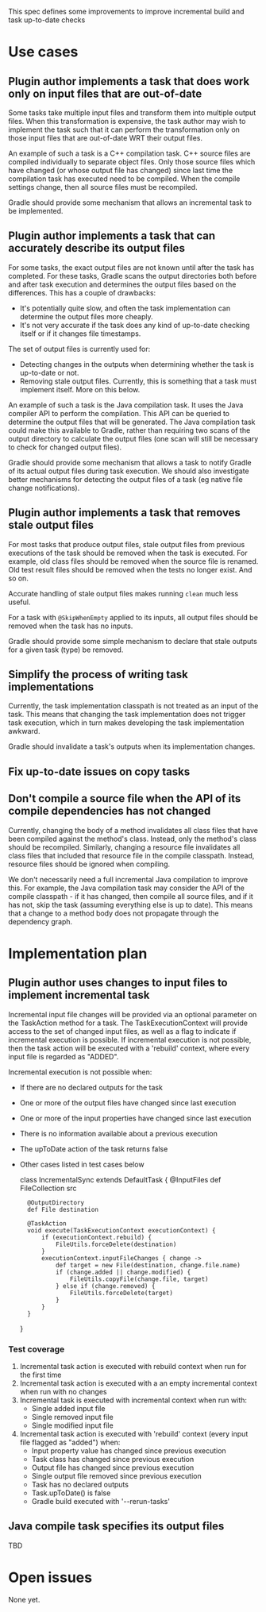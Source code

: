 
This spec defines some improvements to improve incremental build and task up-to-date checks

# Use cases

## Plugin author implements a task that does work only on input files that are out-of-date

Some tasks take multiple input files and transform them into multiple output files. When this transformation is expensive,
the task author may wish to implement the task such that it can perform the transformation only on those input files
that are out-of-date WRT their output files.

An example of such a task is a C++ compilation task. C++ source files are compiled individually to separate object files. Only those
source files which have changed (or whose output file has changed) since last time the compilation task has executed need to be compiled.
When the compile settings change, then all source files must be recompiled.

Gradle should provide some mechanism that allows an incremental task to be implemented.

## Plugin author implements a task that can accurately describe its output files

For some tasks, the exact output files are not known until after the task has completed. For these tasks, Gradle scans the output directories
both before and after task execution and determines the output files based on the differences. This has a couple of drawbacks:

- It's potentially quite slow, and often the task implementation can determine the output files more cheaply.
- It's not very accurate if the task does any kind of up-to-date checking itself or if it changes file timestamps.

The set of output files is currently used for:

- Detecting changes in the outputs when determining whether the task is up-to-date or not.
- Removing stale output files. Currently, this is something that a task must implement itself. More on this below.

An example of such a task is the Java compilation task. It uses the Java compiler API to perform the compilation. This API can be queried to
determine the output files that will be generated. The Java compilation task could make this available to Gradle, rather than
requiring two scans of the output directory to calculate the output files (one scan will still be necessary to check for changed
output files).

Gradle should provide some mechanism that allows a task to notify Gradle of its actual output files during task execution. We
should also investigate better mechanisms for detecting the output files of a task (eg native file change notifications).

## Plugin author implements a task that removes stale output files

For most tasks that produce output files, stale output files from previous executions of the task should be removed when the task is executed.
For example, old class files should be removed when the source file is renamed. Old test result files should be removed when the tests
no longer exist. And so on.

Accurate handling of stale output files makes running `clean` much less useful.

For a task with `@SkipWhenEmpty` applied to its inputs, all output files should be removed when the task has no inputs.

Gradle should provide some simple mechanism to declare that stale outputs for a given task (type) be removed.

## Simplify the process of writing task implementations

Currently, the task implementation classpath is not treated as an input of the task. This means that changing the task implementation
does not trigger task execution, which in turn makes developing the task implementation awkward.

Gradle should invalidate a task's outputs when its implementation changes.

## Fix up-to-date issues on copy tasks

## Don't compile a source file when the API of its compile dependencies has not changed

Currently, changing the body of a method invalidates all class files that have been compiled against the method's class. Instead, only the method's class should be recompiled.
Similarly, changing a resource file invalidates all class files that included that resource file in the compile classpath. Instead, resource files should be ignored
when compiling.

We don't necessarily need a full incremental Java compilation to improve this. For example, the Java compilation task may consider the API of the compile classpath - if it has
changed, then compile all source files, and if it has not, skip the task (assuming everything else is up to date). This means that a change to a method body does not propagate
through the dependency graph.

# Implementation plan

## Plugin author uses changes to input files to implement incremental task

Incremental input file changes will be provided via an optional parameter on the TaskAction method for a task. The TaskExecutionContext will provide access to the set of changed input files,
as well as a flag to indicate if incremental execution is possible.
If incremental execution is not possible, then the task action will be executed with a 'rebuild' context, where every input file is regarded as "ADDED".

Incremental execution is not possible when:
- If there are no declared outputs for the task
- One or more of the output files have changed since last execution
- One or more of the input properties have changed since last execution
- There is no information available about a previous execution
- The upToDate action of the task returns false
- Other cases listed in test cases below

    class IncrementalSync extends DefaultTask {
        @InputFiles
        def FileCollection src

        @OutputDirectory
        def File destination

        @TaskAction
        void execute(TaskExecutionContext executionContext) {
            if (executionContext.rebuild) {
                FileUtils.forceDelete(destination)
            }
            executionContext.inputFileChanges { change ->
                def target = new File(destination, change.file.name)
                if (change.added || change.modified) {
                    FileUtils.copyFile(change.file, target)
                } else if (change.removed) {
                    FileUtils.forceDelete(target)
                }
            }
        }
    }

### Test coverage

1. Incremental task action is executed with rebuild context when run for the first time
2. Incremental task action is executed with a an empty incremental context when run with no changes
3. Incremental task is executed with incremental context when run with:
    - Single added input file
    - Single removed input file
    - Single modified input file
4. Incremental task action is executed with 'rebuild' context (every input file flagged as "added") when:
    - Input property value has changed since previous execution
    - Task class has changed since previous execution
    - Output file has changed since previous execution
    - Single output file removed since previous execution
    - Task has no declared outputs
    - Task.upToDate() is false
    - Gradle build executed with '--rerun-tasks'

## Java compile task specifies its output files

TBD

# Open issues

None yet.

